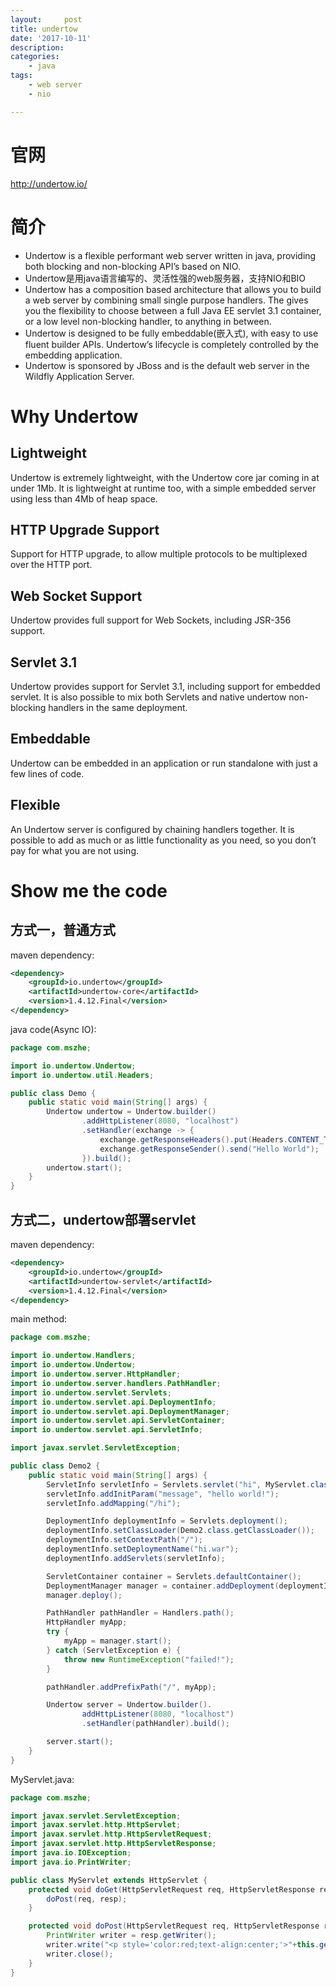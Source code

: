 ```yaml
---
layout:     post
title: undertow
date: '2017-10-11'
description:
categories:
    - java
tags:
    - web server
    - nio

---
```


# 官网
http://undertow.io/

# 简介
- Undertow is a flexible performant web server written in java, providing both blocking and non-blocking API’s based on NIO.
- Undertow是用java语言编写的、灵活性强的web服务器，支持NIO和BIO
- Undertow has a composition based architecture that allows you to build a web server by combining small single purpose handlers. The gives you the flexibility to choose between a full Java EE servlet 3.1 container, or a low level non-blocking handler, to anything in between.
- Undertow is designed to be fully embeddable(嵌入式), with easy to use fluent builder APIs. Undertow’s lifecycle is completely controlled by the embedding application.
- Undertow is sponsored by JBoss and is the default web server in the Wildfly Application Server.

# Why Undertow
## Lightweight
Undertow is extremely lightweight, with the Undertow core jar coming in at under 1Mb. It is lightweight at runtime too, with a simple embedded server using less than 4Mb of heap space.

## HTTP Upgrade Support
Support for HTTP upgrade, to allow multiple protocols to be multiplexed over the HTTP port.

## Web Socket Support
Undertow provides full support for Web Sockets, including JSR-356 support.

## Servlet 3.1
Undertow provides support for Servlet 3.1, including support for embedded servlet. It is also possible to mix both Servlets and native undertow non-blocking handlers in the same deployment.

## Embeddable
Undertow can be embedded in an application or run standalone with just a few lines of code.

## Flexible
An Undertow server is configured by chaining handlers together. It is possible to add as much or as little functionality as you need, so you don’t pay for what you are not using.

# Show me the code
## 方式一，普通方式
maven dependency:
```xml 
<dependency>
    <groupId>io.undertow</groupId>
    <artifactId>undertow-core</artifactId>
    <version>1.4.12.Final</version>
</dependency>
```

java code(Async IO): 
```java
package com.mszhe;

import io.undertow.Undertow;
import io.undertow.util.Headers;

public class Demo {
    public static void main(String[] args) {
        Undertow undertow = Undertow.builder()
                .addHttpListener(8080, "localhost")
                .setHandler(exchange -> {
                    exchange.getResponseHeaders().put(Headers.CONTENT_TYPE, "text/plain");
                    exchange.getResponseSender().send("Hello World");
                }).build();
        undertow.start();
    }
}
```

## 方式二，undertow部署servlet

maven dependency:
```xml 
<dependency>
    <groupId>io.undertow</groupId>
    <artifactId>undertow-servlet</artifactId>
    <version>1.4.12.Final</version>
</dependency>
```

main method:
```java 
package com.mszhe;

import io.undertow.Handlers;
import io.undertow.Undertow;
import io.undertow.server.HttpHandler;
import io.undertow.server.handlers.PathHandler;
import io.undertow.servlet.Servlets;
import io.undertow.servlet.api.DeploymentInfo;
import io.undertow.servlet.api.DeploymentManager;
import io.undertow.servlet.api.ServletContainer;
import io.undertow.servlet.api.ServletInfo;

import javax.servlet.ServletException;

public class Demo2 {
    public static void main(String[] args) {
        ServletInfo servletInfo = Servlets.servlet("hi", MyServlet.class);
        servletInfo.addInitParam("message", "hello world!");
        servletInfo.addMapping("/hi");

        DeploymentInfo deploymentInfo = Servlets.deployment();
        deploymentInfo.setClassLoader(Demo2.class.getClassLoader());
        deploymentInfo.setContextPath("/");
        deploymentInfo.setDeploymentName("hi.war");
        deploymentInfo.addServlets(servletInfo);

        ServletContainer container = Servlets.defaultContainer();
        DeploymentManager manager = container.addDeployment(deploymentInfo);
        manager.deploy();

        PathHandler pathHandler = Handlers.path();
        HttpHandler myApp;
        try {
            myApp = manager.start();
        } catch (ServletException e) {
            throw new RuntimeException("failed!");
        }

        pathHandler.addPrefixPath("/", myApp);

        Undertow server = Undertow.builder().
                addHttpListener(8080, "localhost")
                .setHandler(pathHandler).build();

        server.start();
    }
}
```

MyServlet.java:
```java 
package com.mszhe;

import javax.servlet.ServletException;
import javax.servlet.http.HttpServlet;
import javax.servlet.http.HttpServletRequest;
import javax.servlet.http.HttpServletResponse;
import java.io.IOException;
import java.io.PrintWriter;

public class MyServlet extends HttpServlet {
    protected void doGet(HttpServletRequest req, HttpServletResponse resp) throws ServletException, IOException {
        doPost(req, resp);
    }

    protected void doPost(HttpServletRequest req, HttpServletResponse resp) throws ServletException, IOException {
        PrintWriter writer = resp.getWriter();
        writer.write("<p style='color:red;text-align:center;'>"+this.getInitParameter("message")+"</p>");
        writer.close();
    }
}
```
